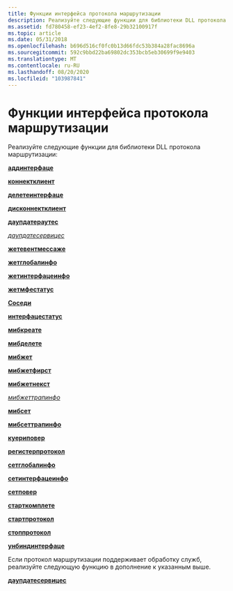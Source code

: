 ```yaml
---
title: Функции интерфейса протокола маршрутизации
description: Реализуйте следующие функции для библиотеки DLL протокола маршрутизации
ms.assetid: fd780458-ef23-4ef2-8fe8-29b32100917f
ms.topic: article
ms.date: 05/31/2018
ms.openlocfilehash: b696d516cf0fc0b13d66fdc53b384a28fac8696a
ms.sourcegitcommit: 592c9bbd22ba69802dc353bcb5eb30699f9e9403
ms.translationtype: MT
ms.contentlocale: ru-RU
ms.lasthandoff: 08/20/2020
ms.locfileid: "103987841"
---
```

# <a name="routing-protocol-interface-functions"></a>Функции интерфейса протокола маршрутизации

Реализуйте следующие функции для библиотеки DLL протокола маршрутизации:

[**аддинтерфаце**](/windows/desktop/api/Routprot/nc-routprot-padd_interface)

[**коннектклиент**](/windows/desktop/api/Routprot/nc-routprot-pconnect_client)

[**делетеинтерфаце**](/windows/desktop/api/Routprot/nc-routprot-pdelete_interface)

[**дисконнектклиент**](/windows/desktop/api/Routprot/nc-routprot-pdisconnect_client)

[**даупдатераутес**](/windows/desktop/api/Routprot/nc-routprot-pdo_update_routes)

[*даупдатесервицес*](/previous-versions/windows/desktop/legacy/aa374005(v=vs.85))

[**жетевентмессаже**](/windows/desktop/api/Routprot/nc-routprot-pget_event_message)

[**жетглобалинфо**](/windows/desktop/api/Routprot/nc-routprot-pget_global_info)

[**жетинтерфацеинфо**](/windows/desktop/api/Routprot/nc-routprot-pget_interface_info)

[**жетмфестатус**](/windows/desktop/api/Routprot/nc-routprot-pget_mfe_status)

[**Соседи**](/windows/desktop/api/Routprot/nc-routprot-pget_neighbors)

[**интерфацестатус**](/windows/desktop/api/Routprot/nc-routprot-pinterface_status)

[**мибкреате**](/windows/desktop/api/Routprot/nc-routprot-pmib_create)

[**мибделете**](/windows/desktop/api/Routprot/nc-routprot-pmib_delete)

[**мибжет**](/windows/desktop/api/Routprot/nc-routprot-pmib_get)

[**мибжетфирст**](/windows/desktop/api/Routprot/nc-routprot-pmib_get_first)

[**мибжетнекст**](/windows/desktop/api/Routprot/nc-routprot-pmib_get_next)

[*мибжеттрапинфо*](/windows/desktop/api/Routprot/nc-routprot-pmib_get_trap_info)

[**мибсет**](/windows/desktop/api/Routprot/nc-routprot-pmib_set)

[**мибсеттрапинфо**](/windows/desktop/api/Routprot/nc-routprot-pmib_set_trap_info)

[**куериповер**](/windows/desktop/api/Routprot/nc-routprot-pquery_power)

[**регистерпротокол**](/windows/desktop/api/Routprot/nc-routprot-pregister_protocol)

[**сетглобалинфо**](/windows/desktop/api/Routprot/nc-routprot-pset_global_info)

[**сетинтерфацеинфо**](/windows/desktop/api/Routprot/nc-routprot-pset_interface_info)

[**сетповер**](/windows/desktop/api/Routprot/nc-routprot-pset_power)

[**старткомплете**](/windows/desktop/api/Routprot/nc-routprot-pstart_complete)

[**стартпротокол**](/windows/desktop/api/Routprot/nc-routprot-pstart_protocol)

[**стоппротокол**](/windows/desktop/api/Routprot/nc-routprot-pstop_protocol)

[**унбиндинтерфаце**](/previous-versions/windows/desktop/legacy/aa382296(v=vs.85))

Если протокол маршрутизации поддерживает обработку служб, реализуйте следующую функцию в дополнение к указанным выше.

[**даупдатесервицес**](/previous-versions/windows/desktop/legacy/aa374005(v=vs.85))

 

 